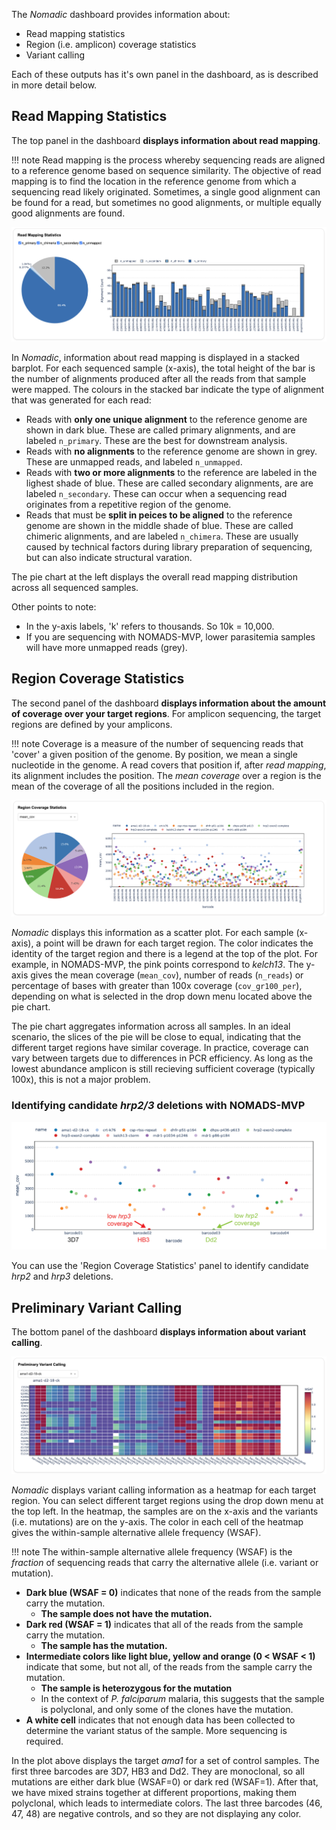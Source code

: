 
The *Nomadic* dashboard provides information about:

- Read mapping statistics
- Region (i.e. amplicon) coverage statistics
- Variant calling
<!-- - Region (i.e.) amplicon coverage profiles -->

Each of these outputs has it's own panel in the dashboard, as is described in more detail below.

## Read Mapping Statistics 

The top panel in the dashboard **displays information about read mapping**. 

!!! note 
    Read mapping is the process whereby sequencing reads are aligned to a reference genome based on sequence similarity. The objective of read mapping is to find the location in the reference genome from which a sequencing read likely originated. Sometimes, a single good alignment can be found for a read, but sometimes no good alignments, or multiple equally good alignments are found.

![read_mapping](img/understand/read_mapping.png)

In *Nomadic*, information about read mapping is displayed in a stacked barplot. For each sequenced sample (x-axis), the total height of the bar is the number of alignments produced after all the reads from that sample were mapped. The colours in the stacked bar indicate the type of alignment that was generated for each read:

- Reads with **only one unique alignment** to the reference genome are shown in dark blue. These are called primary alignments, and are labeled `n_primary`. These are the best for downstream analysis.
- Reads with **no alignments** to the reference genome are shown in grey. These are unmapped reads, and labeled `n_unmapped`. 
- Reads with **two or more alignments** to the reference are labeled in the lighest shade of blue. These are called secondary alignments, are are labeled `n_secondary`. These can occur when a sequencing read originates from a repetitive region of the genome.
- Reads that must be **split in peices to be aligned** to the reference genome are shown in the middle shade of blue. These are called chimeric alignments, and are labeled `n_chimera`. These are usually caused by technical factors during library preparation of sequencing, but can also indicate structural varation.

The pie chart at the left displays the overall read mapping distribution across all sequenced samples.

Other points to note:

- In the y-axis labels, 'k' refers to thousands. So 10k = 10,000.
- If you are sequencing with NOMADS-MVP, lower parasitemia samples will have more unmapped reads (grey).


## Region Coverage Statistics
The second panel of the dashboard **displays information about the amount of coverage over your target regions**. For amplicon sequencing, the target regions are defined by your amplicons. 

!!! note
    Coverage is a measure of the number of sequencing reads that 'cover' a given position of the genome. By position, we mean a single nucleotide in the genome. A read covers that position if, after *read mapping*, its alignment includes the position. The *mean coverage* over a region is the mean of the coverage of all the positions included in the region.

![region_coverage](img/understand/region_coverage.png)

*Nomadic* displays this information as a scatter plot. For each sample (x-axis), a point will be drawn for each target region. The color indicates the identity of the target region and there is a legend at the top of the plot. For example, in NOMADS-MVP, the pink points correspond to *kelch13*. The y-axis gives the mean coverage (`mean_cov`), number of reads (`n_reads`) or percentage of bases with greater than 100x coverage (`cov_gr100_per`), depending on what is selected in the drop down menu located above the pie chart.

The pie chart aggregates information across all samples. In an ideal scenario, the slices of the pie will be close to equal, indicating that the different target regions have similar coverage. In practice, coverage can vary between targets due to differences in PCR efficiency. As long as the lowest abundance amplicon is still recieving sufficient coverage (typically 100x), this is not a major problem.


### Identifying candidate *hrp2/3* deletions with NOMADS-MVP
![read_coverage_hrp23](img/understand/read_coverage-hrp23-labelled.png)

You can use the 'Region Coverage Statistics' panel to identify candidate *hrp2* and *hrp3* deletions.


## Preliminary Variant Calling
The bottom panel of the dashboard **displays information about variant calling**. 

![variant_calling](img/understand/variant_calling-ama1.png)

*Nomadic* displays variant calling information as a heatmap for each target region. You can select different target regions using the drop down menu at the top left.
In the heatmap, the samples are on the x-axis and the variants (i.e. mutations) are on the y-axis. The color in each cell of the heatmap gives the within-sample alternative allele frequency (WSAF).

!!! note
    The within-sample alternative allele frequency (WSAF) is the *fraction* of sequencing reads that carry the alternative allele (i.e. variant or mutation).

- **Dark blue (WSAF = 0)** indicates that none of the reads from the sample carry the mutation. 
    - **The sample does not have the mutation.**
- **Dark red (WSAF = 1)** indicates that all of the reads from the sample carry the mutation.
    - **The sample has the mutation.**
- **Intermediate colors like light blue, yellow and orange (0 < WSAF < 1)** indicate that some, but not all, of the reads from the sample carry the mutation.
    - **The sample is heterozygous for the mutation**
    - In the context of *P. falciparum* malaria, this suggests that the sample is polyclonal, and only some of the clones have the mutation.
- **A white cell** indicates that not enough data has been collected to determine the variant status of the sample. More sequencing is required.

In the plot above displays the target *ama1* for a set of control samples. The first three barcodes are 3D7, HB3 and Dd2. They are monoclonal, so all mutations are either dark blue (WSAF=0) or dark red (WSAF=1). After that, we have mixed strains together at different proportions, making them polyclonal, which leads to intermediate colors. The last three barcodes (46, 47, 48) are negative controls, and so they are not displaying any color.